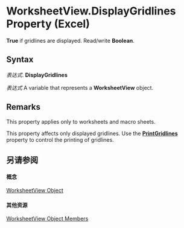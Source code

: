 
# WorksheetView.DisplayGridlines Property (Excel)

 **True** if gridlines are displayed. Read/write **Boolean**.


## Syntax

 _表达式_. **DisplayGridlines**

 _表达式_ A variable that represents a **WorksheetView** object.


## Remarks

This property applies only to worksheets and macro sheets.

This property affects only displayed gridlines. Use the  **[PrintGridlines](9a92c157-046a-00b5-3813-a5c924ac42b9.md)** property to control the printing of gridlines.


## 另请参阅


#### 概念


[WorksheetView Object](9af65167-f9de-5c4f-6005-8debf96e54de.md)
#### 其他资源


[WorksheetView Object Members](http://msdn.microsoft.com/library/9f5c80ec-4f28-7e6e-ad01-fcfd7a33414c%28Office.15%29.aspx)